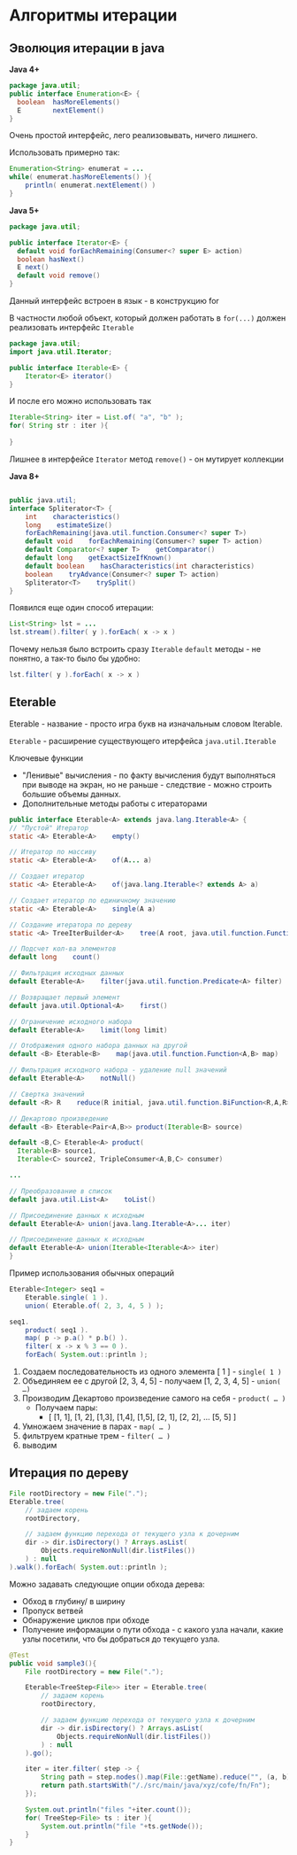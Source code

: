 Алгоритмы итерации
=====================

Эволюция итерации в java
------------------------

**Java 4+**

```java
package java.util;
public interface Enumeration<E> { 
  boolean  hasMoreElements()
  E        nextElement()
}
```

Очень простой интерфейс, лего реализовывать, ничего лишнего.

Использовать примерно так:

```java
Enumeration<String> enumerat = ...
while( enumerat.hasMoreElements() ){
    println( enumerat.nextElement() )
}
```

**Java 5+**
```java
package java.util;

public interface Iterator<E> {
  default void forEachRemaining(Consumer<? super E> action)
  boolean hasNext()
  E next()
  default void remove()
}
```

Данный интерфейс встроен в язык - в конструкцию for

В частности любой объект, который должен работать в `for(...)` должен реализовать интерфейс `Iterable`
```java
package java.util;
import java.util.Iterator;

public interface Iterable<E> {
    Iterator<E> iterator()
}
```

И после его можно использовать так

```java
Iterable<String> iter = List.of( "a", "b" );
for( String str : iter ){
    
}
```

Лишнее в интерфейсе `Iterator` метод `remove()` - он мутирует коллекции

**Java 8+**

```java

public java.util;
interface Spliterator<T> {
    int    characteristics()
    long    estimateSize()
    forEachRemaining(java.util.function.Consumer<? super T>) 
    default void    forEachRemaining(Consumer<? super T> action)
    default Comparator<? super T>    getComparator()
    default long    getExactSizeIfKnown()
    default boolean    hasCharacteristics(int characteristics)
    boolean    tryAdvance(Consumer<? super T> action)
    Spliterator<T>    trySplit()
}
```

Появился еще один способ итерации:

```java
List<String> lst = ...
lst.stream().filter( y ).forEach( x -> x )
```

Почему нельзя было встроить сразу `Iterable` `default` методы - не понятно, а так-то было бы удобно:

```java
lst.filter( y ).forEach( x -> x )
```

Eterable
-----------

Eterable - название - просто игра букв на изначальным словом Iterable.

`Eterable` - расширение существующего итерфейса `java.util.Iterable`

Ключевые функции

- "Ленивые" вычисления - по факту вычисления будут выполняться при выводе на экран, но не раньше - следствие - можно строить большие объемы данных.
- Дополнительные методы работы с итераторами

```java
public interface Eterable<A> extends java.lang.Iterable<A> {
// "Пустой" Итератор
static <A> Eterable<A>    empty() 

// Итератор по массиву
static <A> Eterable<A>    of(A... a)

// Создает итератор
static <A> Eterable<A>    of(java.lang.Iterable<? extends A> a)    

// Создает итератор по единичному значению
static <A> Eterable<A>    single(A a)    

// Создание итератора по дереву
static <A> TreeIterBuilder<A>    tree(A root, java.util.function.Function<A,java.lang.Iterable<? extends A>> follow)    

// Подсчет кол-ва элементов
default long    count()    

// Фильтрация исходных данных
default Eterable<A>    filter(java.util.function.Predicate<A> filter) 

// Возвращает первый элемент
default java.util.Optional<A>    first()    

// Ограничение исходного набора
default Eterable<A>    limit(long limit)    

// Отображения одного набора данных на другой
default <B> Eterable<B>    map(java.util.function.Function<A,B> map)    

// Фильтрация исходного набора - удаление null значений
default Eterable<A>    notNull()    

// Свертка значений
default <R> R    reduce(R initial, java.util.function.BiFunction<R,A,R> reducer)    

// Декартово произведение
default <B> Eterable<Pair<A,B>> product(Iterable<B> source)    

default <B,C> Eterable<A> product(
  Iterable<B> source1, 
  Iterable<C> source2, TripleConsumer<A,B,C> consumer)

...

// Преобразование в список
default java.util.List<A>    toList()    

// Присоединение данных к исходным
default Eterable<A> union(java.lang.Iterable<A>... iter)    

// Присоединение данных к исходным
default Eterable<A> union(Iterable<Iterable<A>> iter)    
}
```

Пример использования обычных операций

```java
Eterable<Integer> seq1 = 
    Eterable.single( 1 ).
    union( Eterable.of( 2, 3, 4, 5 ) );

seq1.
    product( seq1 ).
    map( p -> p.a() * p.b() ).
    filter( x -> x % 3 == 0 ).
    forEach( System.out::println );
```

1. Создаем последовательность из одного элемента [ 1 ] - `single( 1 )`
2. Объединяем ее с другой [2, 3, 4, 5] - получаем [1, 2, 3, 4, 5] - `union( …)`
3. Производим Декартово произведение самого на себя - `product( … )`
    - Получаем пары:
      - [ [1, 1], [1, 2], [1,3], [1,4], [1,5],
        [2, 1], [2, 2], … [5, 5] ]
4. Умножаем значение в парах - `map( … )`
5. фильтруем кратные трем - `filter( … )`
6. выводим

Итерация по дереву
-------------------

```java
File rootDirectory = new File(".");
Eterable.tree(
    // задаем корень
    rootDirectory,

    // задаем функцию перехода от текущего узла к дочерним
    dir -> dir.isDirectory() ? Arrays.asList(
        Objects.requireNonNull(dir.listFiles())
    ) : null
).walk().forEach( System.out::println );
```

Можно задавать следующие опции обхода дерева:

- Обход в глубину/ в ширину
- Пропуск ветвей
- Обнаружение циклов при обходе
- Получение информации о пути обхода - 
    с какого узла начали, какие узлы посетили, что бы добраться до текущего узла.
  
```java
@Test
public void sample3(){
    File rootDirectory = new File(".");

    Eterable<TreeStep<File>> iter = Eterable.tree(
        // задаем корень
        rootDirectory,

        // задаем функцию перехода от текущего узла к дочерним
        dir -> dir.isDirectory() ? Arrays.asList(
            Objects.requireNonNull(dir.listFiles())
        ) : null
    ).go();

    iter = iter.filter( step -> {
        String path = step.nodes().map(File::getName).reduce("", (a, b)->a + "/" +b);
        return path.startsWith("/./src/main/java/xyz/cofe/fn/Fn");
    });

    System.out.println("files "+iter.count());
    for( TreeStep<File> ts : iter ){
        System.out.println("file "+ts.getNode());
    }
}
```